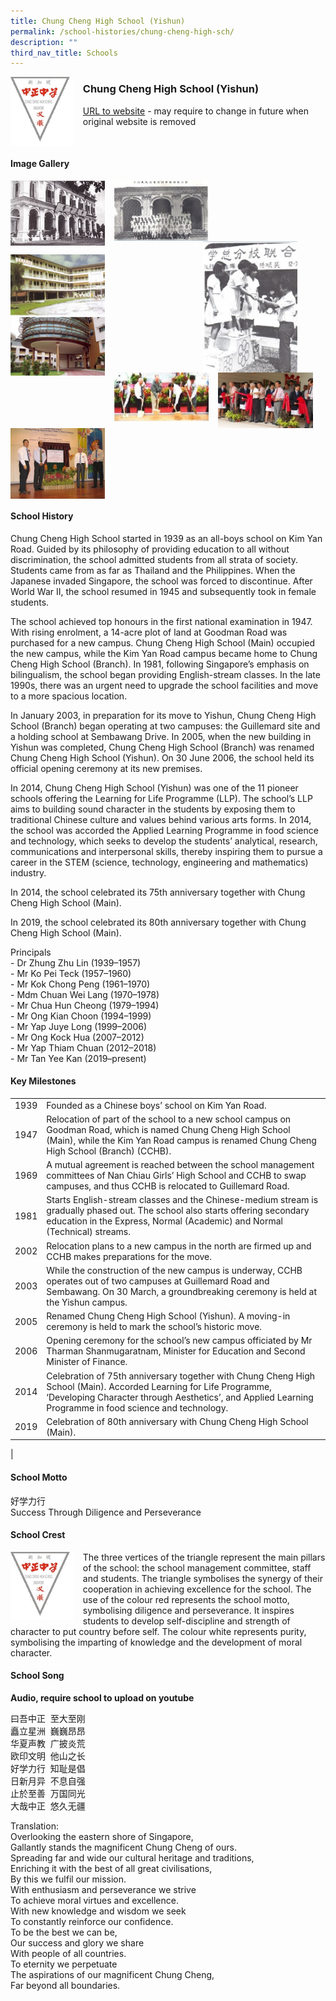 ```yaml
---
title: Chung Cheng High School (Yishun)
permalink: /school-histories/chung-cheng-high-sch/
description: ""
third_nav_title: Schools
---
```

<img src="/images/chungchenghighyishun1.jpg" style="width:20%;margin-right:15px;" align = "left">

### **Chung Cheng High School (Yishun)**
[URL to website](http://chungchenghighyishun.moe.edu.sg/) - may require to change in future when original website is removed

<br clear="left">

#### **Image Gallery**

<p><a href="/images/chungchenghighyishun2.jpg">  
<img src="/images/chungchenghighyishun2.jpg" style="width:30%;margin-right:15px;" align = "left">
</a></p>

<p><a href="/images/chungchenghighyishun3.jpg">  
<img src="/images/chungchenghighyishun3.jpg" style="width:30%;margin-right:15px;" align = "left">
</a></p>

<p><a href="/images/chungchenghighyishun4.jpg">  
<img src="/images/chungchenghighyishun4.jpg" style="width:30%;margin-right:45px;" align = "right">
</a></p>

<br clear="left">

<p><a href="/images/chungchenghighyishun5.jpg">  
<img src="/images/chungchenghighyishun5.jpg" style="width:30%;margin-right:15px;" align = "left">
</a></p>

<p><a href="/images/chungchenghighyishun6.jpg">  
<img src="/images/chungchenghighyishun6.jpg" style="width:30%;margin-right:15px;" align = "left">
</a></p>

<p><a href="/images/chungchenghighyishun7.jpg">  
<img src="/images/chungchenghighyishun7.jpg" style="width:30%;margin-right:15px;" align = "left">
</a></p>

<p><a href="/images/chungchenghighyishun9.jpg">  
<img src="/images/chungchenghighyishun9.jpg" style="width:30%;margin-right:15px;" align = "left">
</a></p>

<br clear="left">

#### **School History**
Chung Cheng High School started in 1939 as an all-boys school on Kim Yan Road. Guided by its philosophy of providing education to all without discrimination, the school admitted students from all strata of society. Students came from as far as Thailand and the Philippines. When the Japanese invaded Singapore, the school was forced to discontinue. After World War II, the school resumed in 1945 and subsequently took in female students.

The school achieved top honours in the first national examination in 1947. With rising enrolment, a 14-acre plot of land at Goodman Road was purchased for a new campus. Chung Cheng High School (Main) occupied the new campus, while the Kim Yan Road campus became home to Chung Cheng High School (Branch). In 1981, following Singapore’s emphasis on bilingualism, the school began providing English-stream classes. In the late 1990s, there was an urgent need to upgrade the school facilities and move to a more spacious location.

In January 2003, in preparation for its move to Yishun, Chung Cheng High School (Branch) began operating at two campuses: the Guillemard site and a holding school at Sembawang Drive. In 2005, when the new building in Yishun was completed, Chung Cheng High School (Branch) was renamed Chung Cheng High School (Yishun). On 30 June 2006, the school held its official opening ceremony at its new premises.

In 2014, Chung Cheng High School (Yishun) was one of the 11 pioneer schools offering the Learning for Life Programme (LLP). The school’s LLP aims to building sound character in the students by exposing them to traditional Chinese culture and values behind various arts forms. In 2014, the school was accorded the Applied Learning Programme in food science and technology, which seeks to develop the students’ analytical, research, communications and interpersonal skills, thereby inspiring them to pursue a career in the STEM (science, technology, engineering and mathematics) industry. 

In 2014, the school celebrated its 75th anniversary together with Chung Cheng High School (Main).   
  
In 2019, the school celebrated its 80th anniversary together with Chung Cheng High School (Main).

Principals<br>
\- Dr Zhung Zhu Lin (1939–1957)<br>
\- Mr Ko Pei Teck (1957–1960)<br>
\- Mr Kok Chong Peng (1961–1970)<br>
\- Mdm Chuan Wei Lang (1970–1978)<br>
\- Mr Chua Hun Cheong (1979–1994)<br>
\- Mr Ong Kian Choon (1994–1999)<br>
\- Mr Yap Juye Long (1999–2006)<br>
\- Mr Ong Kock Hua (2007–2012)<br>
\- Mr Yap Thiam Chuan (2012–2018)<br>
\- Mr Tan Yee Kan (2019–present)

#### **Key Milestones**

|  |  |
|:---:|---|
| 1939 | Founded as a Chinese boys’ school on Kim Yan Road. |
| 1947 | Relocation of part of the school to a new school campus on Goodman Road, which is named Chung Cheng High School (Main), while the Kim Yan Road campus is renamed Chung Cheng High School (Branch) (CCHB). |
| 1969 | A mutual agreement is reached between the school management committees of Nan Chiau Girls’ High School and CCHB to swap campuses, and thus CCHB is relocated to Guillemard Road. |
| 1981 | Starts English-stream classes and the Chinese-medium stream is gradually phased out. The school also starts offering secondary education in the Express, Normal (Academic) and Normal (Technical) streams. |
| 2002 | Relocation plans to a new campus in the north are firmed up and CCHB makes preparations for the move. |
| 2003 | While the construction of the new campus is underway, CCHB operates out of two campuses at Guillemard Road and Sembawang. On 30 March, a groundbreaking ceremony is held at the Yishun campus. |
| 2005 | Renamed Chung Cheng High School (Yishun). A moving-in ceremony is held to mark the school’s historic move. |
| 2006 | Opening ceremony for the school’s new campus officiated by Mr Tharman Shanmugaratnam, Minister for Education and Second Minister of Finance. |
| 2014 | Celebration of 75th anniversary together with Chung Cheng High School (Main). Accorded Learning for Life Programme, ‘Developing Character through Aesthetics’, and Applied Learning Programme in food science and technology. |
| 2019 | Celebration of 80th anniversary with Chung Cheng High School (Main). |
|

#### **School Motto**
好学力行<br>
Success Through Diligence and Perseverance

#### **School Crest**
<img src="/images/chungchenghighyishun1.jpg" style="width:20%;margin-right:15px;" align = "left">

The three vertices of the triangle represent the main pillars of the school: the school management committee, staff and students. The triangle symbolises the synergy of their cooperation in achieving excellence for the school. The use of the colour red represents the school motto, symbolising diligence and perseverance. It inspires students to develop self-discipline and strength of character to put country before self. The colour white represents purity, symbolising the imparting of knowledge and the development of moral character.

#### **School Song**
**Audio, require school to upload on youtube**

曰吾中正  至大至刚<br>
矗立星洲  巍巍昂昂<br>
华夏声教  广披炎荒<br>
欧印文明  他山之长<br>
好学力行  知耻是倡<br>
日新月异  不息自强<br>
止於至善  万国同光<br>
大哉中正  悠久无疆

Translation:<br>
Overlooking the eastern shore of Singapore,<br>
Gallantly stands the magnificent Chung Cheng of ours.<br>
Spreading far and wide our cultural heritage and traditions,<br>
Enriching it with the best of all great civilisations,<br>
By this we fulfil our mission.<br>
With enthusiasm and perseverance we strive<br>
To achieve moral virtues and excellence.<br>
With new knowledge and wisdom we seek<br>
To constantly reinforce our confidence.<br>
To be the best we can be,<br>
Our success and glory we share<br>
With people of all countries.<br>
To eternity we perpetuate<br>
The aspirations of our magnificent Chung Cheng,<br>
Far beyond all boundaries.